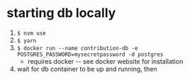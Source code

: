 # starting db locally

1. `$ nvm use`
1. `$ yarn`
1. `$ docker run --name contribution-db -e POSTGRES_PASSWORD=mysecretpassword -d postgres`
    - requires docker -- see docker website for installation
1. wait for db container to be up and running, then

